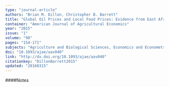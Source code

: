 ```yaml
---
type: "journal-article"
authors: "Brian M. Dillon, Christopher B. Barrett"
title: "Global Oil Prices and Local Food Prices: Evidence from East Africa"
container: "American Journal of Agricultural Economics"
year: "2015"
issue: "1"
volume: "98"
pages: "154-171"
subjects: "Agriculture and Biological Sciences, Economics and Econometrics"
doi: "10.1093/ajae/aav040"
link: "http://dx.doi.org/10.1093/ajae/aav040"
citationkey: "DillonBarrett2015"
updated: "20160315"
---
```


####Notes
